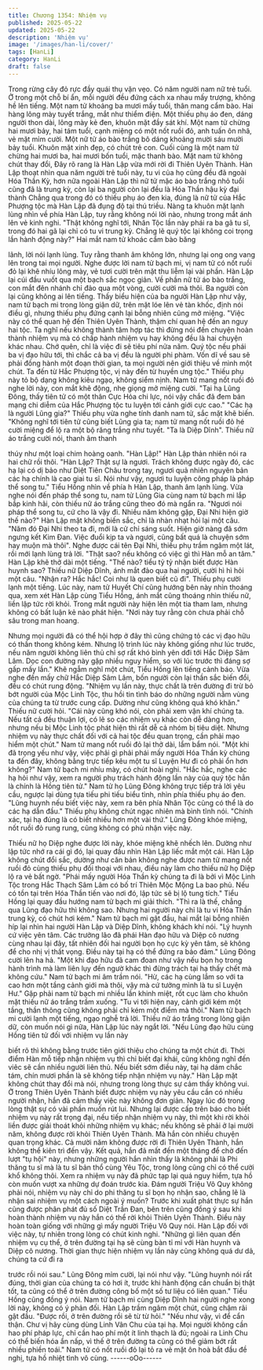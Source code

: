 ```yaml
---
title: Chương 1354: Nhiệm vụ
published: 2025-05-22
updated: 2025-05-22
description: 'Nhiệm vụ'
image: '/images/han-li/cover/'
tags: [HanLi]
category: HanLi
draft: false
---
```


Trong rừng cây đỏ rực đầy quái thụ vặn vẹo. Có năm người nam
nữ trẻ tuổi. Ở trong một chỗ bí ẩn, mỗi người đều đứng cách xa
nhau mấy trượng, không hề lên tiếng.
Một nam tử khoảng ba mươi mấy tuổi, thân mang cẩm bào. Hai
hàng lông mày tuyết trắng, mắt như thiểm điện.
Một thiếu phụ áo đen, dáng người thon dài, lông mày kẻ đen,
khuôn mặt đầy sát khí.
Một nam tử chừng hai mươi bảy, hai tám tuổi, cạnh miệng có một
nốt ruồi đỏ, anh tuấn ôn nhã, vẻ mặt mỉm cười.
Một nữ tử áo bào trắng bô dáng khoảng mười sáu mười bảy tuổi.
Khuôn mặt xinh đẹp, có chút trẻ con.
Cuối cùng là một nam tử chừng hai mươi ba, hai mươi bốn tuổi,
mặc thanh bào. Mặt nam tử không chút thay đổi, Đây rõ rang là
Hàn Lập vừa mới rời đi Thiên Uyên Thành. Hàn Lập thoạt nhìn
qua năm người trẻ tuổi này, tu vi của họ cũng đều đã ngoài Hóa
Thần Kỳ, hơn nữa ngoài Hàn Lập thì nữ tử mặc áo bào trắng nhỏ
tuổi cũng đã là trung kỳ, còn lại ba người còn lại đều là Hóa Thần
hậu kỳ đại thành
Chẳng qua trong đó có thiếu phụ áo đen kia, đúng là nữ tử của
Hắc Phượng tộc mà Hàn Lập đã đụng độ tại thú triều.
Nàng ta khuôn mặt lạnh lùng nhìn về phía Hàn Lập, tuy rằng
không nói lời nào, nhưng trong mắt ánh lên vẻ kinh nghi.
"Thật không nghĩ tới, Nhân Tộc lần này phái ra ba gã tu sĩ, trong
đó hai gã lại chỉ có tu vi trung kỳ. Chẳng lẽ quý tộc lại không coi
trọng lần hành động này?" Hai mắt nam tử khoác cẩm bào băng

lãnh, lời nói lạnh lùng. Tuy rằng thanh âm không lớn, nhưng lại
ong ong vang lên trong tai mọi người.
Nghe được lời nam tử bạch mi, vị nam tử có nốt ruồi đỏ lại khẽ
nhíu lông mày, vẻ tươi cười trên mặt thu liễm lại vài phần. Hàn
Lập lại cúi đầu vuốt qua một bạch sắc ngọc giản.
Về phần nữ tử áo bào trắng, con mắt đên nhánh chỉ đảo qua một
vòng, cười cười mà thôi.
Ba người còn lại cũng không ai lên tiếng.
Thấy biểu hiện của ba người Hàn Lập như vậy, nam tử bạch mi
trong lòng giận dữ, trên mặt lóe lên vẻ tàn khốc, định nói điều gì,
nhưng thiếu phụ đứng cạnh lại bỗng nhiên cũng mở miệng.
"Việc này có thể quan hệ đến Thiên Uyên Thành, thậm chí quan
hệ đến an nguy hai tộc. Ta nghĩ nếu không thành tâm hợp tác thì
đừng nói đến chuyện hoàn thành nhiệm vụ mà có chấp hành
nhiệm vụ hay không đều là hai chuyện khác nhau. Chớ quên, chỉ
là việc đi sẽ tiêu phí nửa năm. Quý tộc nếu phái ba vị đạo hữu tới,
thì chắc cả ba vị đều là người phi phàm. Vốn dĩ về sau sẽ phải
đồng hành một đoạn thời gian, ta mọi người nên giới thiệu về
mình một chút. Ta đến từ Hắc Phượng tộc, vị này đến từ huyền
ưng tộc."
Thiếu phụ này tỏ bộ dạng không kiêu ngạo, không siểm nịnh.
Nam tử mang nốt ruồi đỏ nghe lời này, con mắt khẽ động, nhẹ
giọng mở miệng cười. "Tại hạ Lũng Đông, thấy tiên tử có một
thân Cực Hỏa chi lực, nói vậy chắc đã đem bản mạng chi diễm
của Hắc Phượng tộc tu luyện tới cảnh giới cực cao."
"Các hạ là người Lũng gia?" Thiếu phụ vừa nghe tính danh nam
tử, sắc mặt khẽ biến.
"Không nghĩ tới tiên tử cũng biết Lũng gia ta; nam tử mang nốt
ruồi đỏ hé cười miệng để lộ ra một bộ răng trắng như tuyết.
"Ta là Diệp Dĩnh". Thiếu nữ áo trắng cười nói, thanh âm thanh

thúy như một loại chim hoàng oanh.
"Hàn Lập!" Hàn Lập thản nhiên nói ra hai chữ rồi thôi.
"Hàn Lập? Thật sự là ngươi. Trách không được ngày đó, các hạ
lại có dị bảo như Diệt Tiên Châu trong tay, ngươi quả nhiên
nguyên bản các hạ chính là cao giai tu sĩ. Nói như vậy, ngươi tu
luyện công pháp là pháp thể song tu." Tiểu Hồng nhìn về phía h
Hàn Lập, thanh âm lạnh lùng.
Vừa nghe nói đến pháp thể song tu, nam tử Lũng Gia cùng nam
tử bạch mi lắp bắp kinh hãi, còn thiếu nữ áo trắng cũng theo đó
mà ngẩn ra.
"Ngươi nói pháp thể song tu, cứ cho là vậy đi. Nhiều năm không
gặp, Đại Nhi hiện giờ thế nào?" Hàn Lập mặt không biến sắc, chỉ
là nhàn nhạt hỏi lại một câu.
"Năm đó Đại Nhi theo ta đi, mới là cử chỉ sáng suốt. Hiện giờ
nàng đã sớm ngưng kết Kim Đan. Việc đuổi kịp ta và ngươi, cũng
bất quá là chuyện sớm hay muộn mà thôi". Nghe được cái tên Đại
Nhi, thiếu phụ trầm ngâm một lát, rồi mới lạnh lùng trả lời.
"Thật sao? nếu không có việc gì thì Hàn mỗ an tâm." Hàn Lập khẽ
thở dài một tiếng.
"Thế nào? tiểu tỷ tỷ nhận biết được Hàn huynh sao? Thiếu nữ
Diệp Dĩnh, ánh mắt đảo qua hai người, cười hì hì hỏi một câu.
"Nhận ra? Hắc hắc! Coi như là quen biết cũ đi". Thiếu phụ cười
lạnh một tiếng.
Lúc này, nam tử Huyết Chí cũng hướng bên này nhìn thoáng qua,
xem xét Hàn Lập cùng Tiểu Hồng, ánh mắt cũng thoáng nhìn
thiếu nữ, liền lập tức rời khỏi.
Trong mắt người này hiện lên một tia tham lam, nhưng không có
bất luận kẻ nào phát hiện.
"Nơi này tuy rằng còn chưa phải chỗ sâu trong man hoang.

Nhưng mọi người đã có thể hội hợp ở đây thì cũng chứng tỏ các
vị đạo hữu có thần thong không kém. Nhưng lộ trình lúc này
không giống như lúc trước, nếu năm người không liên thủ chỉ sợ
rất khó bình yên dđi tới Hắc Diệp Sâm Lâm. Dọc con đường này
gặp nhiều nguy hiểm, so với lúc trước thì đáng sợ gấp mấy lần."
Khẽ ngẫm nghĩ một chút, Tiểu Hồng lên tiếng cảnh báo.
Vừa nghe đến mấy chữ Hắc Diệp Sâm Lâm, bốn người còn lại
thần sắc biến đổi, đều có chút rung động.
"Nhiệm vụ lần này, thực chất là trên đường đi trừ bỏ bớt người của
Mộc Linh Tộc, thu hồi tin tình báo do những người nằm vùng của
chúng ta từ trước cung cấp. Dường như cũng không quá khó
khăn." Thiếu nữ cười hỏi.
"Cái này cũng khó nói, còn phải xem vận khí chúng ta. Nếu tất cả
đều thuận lợi, có lẽ so các nhiệm vụ khác còn dễ dàng hơn,
nhưng nếu bị Mộc Linh tộc phát hiện thì rất dễ cả nhóm bị tiêu
diệt. Nhưng nhiệm vụ này thực chất đối với cả hai tộc đều quan
trọng, cần phải mạo hiểm một chút." Nam tử mang nốt ruồi đỏ lại
thở dài, lẩm bẩm nói.
"Một khi đã trọng yếu như vậy, việc phải gì phải phái mấy người
Hóa Thần kỳ chúng ta đến đây, không bằng trực tiếp kêu một tu sĩ
Luyện Hư đi có phải ổn hơn không?" Nam tử bạch mi nhíu mày,
có chút hoài nghi.
"Hắc hắc, nghe các hạ hỏi như vậy, xem ra người phụ trách hành
động lần này của quý tộc hẳn là chính là Hồng tiên tử." Nam tử họ
Lũng Đông không trực tiếp trả lời yêu cầu, ngược lại dùng tựa
tiếu phi tiếu biểu tình, nhìn phía thiếu phụ áo đen.
"Lũng huynh nếu biết việc này, xem ra bên phía Nhân Tộc cũng
có thể là do các hạ dẫn đầu." Thiếu phụ không chút ngạc nhiên
mà bình tĩnh nói.
"Chính xác, tại hạ đúng là có biết nhiều hơn một vài thứ." Lũng
Đông khóe miệng, nốt ruồi đỏ rung rung, cũng không có phủ nhận
việc này.

Thiếu nữ họ Diệp nghe được lời này, khóe miệng khẽ nhếch lên.
Dường như lập tức nhớ ra cái gì đó, lại quay đầu nhìn Hàn Lập
liếc mắt một cái.
Hàn Lập không chút đổi sắc, dường như căn bản không nghe
được nam tử mang nốt ruồi đỏ cùng thiếu phụ đối thoại với nhau,
điều này làm cho thiếu nữ họ Diệp lộ ra vẻ bất ngờ.
"Phái mấy người Hóa Thần kỳ chúng ta đi là bởi vì Mộc Linh Tộc
trong Hắc Thạch Sâm Lâm có bố trí Thiên Mộc Mộng La bao phủ.
Nếu có tồn tại trên Hóa Thần tiến vào nơi đó, lập tức sẽ bị lộ tung
tích." Tiểu Hồng lại quay đầu hướng nam tử bạch mi giải thích.
"Thì ra là thế, chẳng qua Lũng đạo hữu thì không sao. Nhưng hai
người này chỉ là tu vi Hóa Thần trung kỳ, có chút hơi kém." Nam
tử bạch mi gật đầu, hai mắt lại bỗng nhiên híp lại nhìn hai người
Hàn Lập và Diệp Dĩnh, không khách khí nói.
"Lý huynh cứ việc yên tâm. Các trưởng lão đã phái Hàn đạo hữu
và Diệp cô nương cùng nhau lại đây, tất nhiên đối hai người bọn
họ cực kỳ yên tâm, sẽ không để cho nhị vị thất vọng. Điều này tại
hạ có thể đứng ra bảo đảm." Lũng Đông cười lên ha hả.
"Một khi đạo hữu đã cam đoan như vậy nếu bọn họ trong hành
trình mà làm liên lụy đến ngườ khác thì đừng trách tại hạ thấy
chết mà không cứu." Nam tử bạch mi âm trầm nói.
"Hừ, các hạ cùng lắm so với ta cao hơn một tầng cảnh giới mà
thôi, vậy mà cứ tưởng mình là tu sĩ Luyện Hư." Gặp phải nam tử
bạch mi nhiều lần khinh miệt, rốt cục làm cho khuôn mặt thiếu nữ
áo trắng trầm xuống.
"Tu vi tới hiện nay, cảnh giới kém một tầng, thần thông cũng
không phải chỉ kém một điểm mà thôi." Nam tử bạch mi cười lạnh
một tiếng, ngạo nghễ trả lời.
Thiếu nữ áo trắng trong lòng giận dữ, còn muốn nói gì nữa, Hàn
Lập lúc này ngắt lời.
"Nếu Lũng đạo hữu cùng Hồng tiên tử đối với nhiệm vụ lần này

biết rõ thì không bằng trước tiên giới thiệu cho chúng ta một chút
đi. Thời điểm Hàn mỗ tiếp nhận nhiệm vụ thì chỉ biết đại khái,
cũng không nghĩ đến viêc sẽ cần nhiều người liên thủ. Nếu biết
sớm điều này, tại hạ dám chắc tám, chín mươi phần là sẽ không
tiếp nhận nhiệm vụ này." Hàn Lập mặt không chút thay đổi mà
nói, nhưng trong lòng thực sự cảm thấy không vui.
Ở trong Thiên Uyên Thành biết được nhiệm vụ này yêu cầu cần
có nhiều người nhận, hắn đã cảm thấy việc này không đơn giản.
Ngay lúc đó trong lòng thật sự có vài phần muốn rút lui. Nhưng lại
được cấp trên báo cho biết nhiệm vụ này rất trọng đại, nếu tiếp
nhận nhiệm vụ này, thì một khi rời khỏi liền được giải thoát khỏi
những nhiệm vụ khác; nếu không sẽ phải ở lại mười năm, không
được rời khỏi Thiên Uyên Thành.
Mà hắn còn nhiều chuyện quan trọng khác. Cả mười năm không
được rời đi Thiên Uyên Thành, hắn không thể kiên trì đến vậy.
Kết quả, hắn đã mất đến một tháng để chờ đến lượt "tụ hội" này,
nhưng những người hắn nhìn thấy là không phải là Phi thăng tu sĩ
mà là tu sĩ bản thổ cùng Yêu Tộc, trong lòng cũng chỉ có thể cười
khổ không thôi.
Xem ra nhiệm vụ này đã phức tạp lại quá nguy hiểm, tựa hồ còn
muốn vượt xa những dự đoán trước kia.
Đám người Triệu Vô Quy không phải nói, nhiệm vụ này chỉ do phi
thăng tu sĩ bọn họ nhận sao, chẳng lẽ là nhận sai nhiệm vụ một
cách ngoài ý muốn?
Trước khi xuất phát thực sự hắn cũng được phân phát đủ số Diệt
Trần Đan, bên trên cũng đồng ý sau khi hoàn thành nhiệm vụ này
hắn có thể rời khỏi Thiên Uyên Thành. Điều này hoàn toàn giống
với những gì mấy người Triệu Vô Quy nói.
Hàn Lập đối với việc này, tự nhiên trong lòng có chút kinh nghi.
"Những gì liên quan đến nhiệm vụ cụ thể, ở trên đường tại hạ sẽ
cùng bàn tỉ mỉ với Hàn huynh và Diệp cô nương. Thời gian thực
hiện nhiệm vụ lần này cũng không quá dư dả, chúng ta cứ đi ra

trước rồi nói sau." Lũng Đông mỉm cười, lại nói như vậy.
"Lũng huynh nói rất đúng, thời gian của chúng ta có hơi ít, trước
khi hành động cần chuẩn bị thật tốt, ta cũng có thể ở trên đường
công bố một số tư liệu có liên quan." Tiểu Hồng cũng đồng ý nói.
Nam tử bạch mi cùng Diệp Dĩnh hai người nghe xong lời này,
không có ý phản đối.
Hàn Lập trầm ngâm một chút, cũng chậm rãi gật đầu.
"Được rồi, ở trên đường rồi sẽ từ từ hỏi."
"Nếu như vậy, vì để cẩn thận. Chư vị hãy cùng dùng Linh Vân
Chu của tại hạ. Mọi người không cần hao phí pháp lực, chỉ cần
hao phí một ít linh thạch là đủ; ngoài ra Linh Chu có thể biến hóa
ẩn nấp, vì thế ở trên đường ta cũng có thể giảm bớt rất nhiều
phiền toái." Nam tử có nốt ruồi đỏ lại tỏ ra vẻ mặt ôn hoà bắt đầu
đề nghị, tựa hồ nhiệt tình vô cùng.
------oOo------
